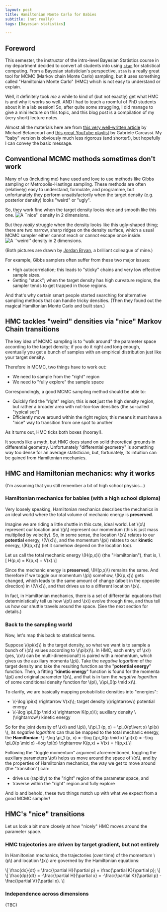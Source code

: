 ```yaml
---
layout: post
title: Hamiltonian Monte Carlo for Babies
subtitle: (not really)
tags: [Bayesian statistics]

---
```


## Foreword

This semester, the instructor of the intro-level Bayesian Statistics course in my department decided to convert all students 
into using [`stan`](https://mc-stan.org/) for statistical computing. From a Bayesian statistician's perspective, `stan` is a 
really great tool for MCMC (Markov chain Monte Carlo) sampling, but it uses something called "Hamiltonian Monte Carlo" (HMC) which is not easy to understand or explain.

Well, it definitely took *me* a while to kind of (but not exactly) get what HMC is and why it works so well. AND I had to 
teach a roomful of PhD students about it in a lab session! So, after quite some struggling, I did manage to give a mini 
lecture on this topic, and this blog post is a compilation of my (very short) lecture notes.

Almost all the materials here are from [this very well-written article](https://arxiv.org/abs/1701.02434) by Michael Betancourt and 
[this great YouTube playlist](https://youtu.be/FGQddvjP19w) by Gabriele Carcassi. My "baby" version is obviously much less 
rigorous (and shorter!), but hopefully I can convey the basic message. 

## Conventional MCMC methods sometimes don't work

Many of us (including me) have used and love to use methods like Gibbs sampling or Metropolis-Hastings sampling.
These methods are often (relatively) easy to understand, formulate, and programme, but unfortunately they perform unsatisfactorily
when the target density (e.g. posterior density) looks "weird" or "ugly".

So, they work fine when the target density looks nice and smooth like this one.
![A ``nice'' density in 2 dimensions.](https://fanbuduke17.github.io/img/Nice_density.jpeg)

But they *really* struggle when the density looks like this ugly-shaped thing; there are two narrow, sharp ridges on the density surface, which a usual MCMC sampler either cannot reach or cannot escape once inside.
![A ``weird'' density in 2 dimensions.](https://fanbuduke17.github.io/img/Bad_density.jpeg)

(Both pictures are drawn by [Jordan Bryan](https://j-g-b.github.io/), a brilliant colleague of mine.)

For example, Gibbs samplers often suffer from these two major issues:

* High autocorrelation; this leads to "sticky" chains and very low effective sample sizes.
* Getting "stuck"; when the target density has high curvature regions, the sampler tends to get trapped in those regions.

And that's why certain smart people started searching for alternative sampling methods that can handle tricky densities. 
(Then they found out the magical Hamiltonian Monte Carlo and built stan.)

## HMC tackles "weird" densities via "nice" Markov Chain transitions

The key idea of MCMC sampling is to "walk around" the parameter space according to the target density; if you do it right and 
long enough, eventually you get a bunch of samples with an empirical distribution just like your target density.

Therefore in MCMC, two things have to work out:
* We need to sample from the "right" region
* We need to "fully explore" the sample space

Correspondingly, a good MCMC sampling method should be able to:
* Quickly find the "right" region; this is **not** just the high density region, but rather a broader area with not-too-low densities (the so-called "typical set")
* Efficiently move around within the right region; this means it must have a "nice" way to transition from one spot to another

As it turns out, HMC ticks both boxes (hooray!).

It sounds like a myth, but HMC does stand on solid theoretical grounds in differential geometry. Unfortunately "differential geometry" is something way too dense for an average statistician, but, fortunately, its intuition can be gained from Hamiltonian mechanics.

## HMC and Hamiltonian mechanics: why it works

(I'm assuming that you still remember a bit of high school physics...)

### Hamiltonian mechanics for babies (with a high school diploma)

Very loosely speaking, Hamiltonian mechanics describes the mechanics in an ideal world where the total volume of mechanic 
energy is **preserved**. 

Imagine we are riding a little shuttle in this cute, ideal world. Let \\(x\\) represent our location and \\(p\\) 
represent our momentum (this is just mass multiplied by velocity). So, in some sense, the location \\(x\\) relates to our **potential** energy, \\(V(x)\\), and the momentum \\(p\\) relates to our **kinetic** energy, \\(K(p,x)\\) (let it somehow depend on the location too). 

Let us call the total mechanic energy \\(H(p,x)\\) (the "Hamiltonian"), that is,
\\[ H(p,x) = K(p,x) + V(x).\\]

Since the mechanic energy is **preserved**, \\(H(p,x)\\) remains the same. And therefore if we toggle our momentum \\(p\\) somehow, \\(K(p,x)\\) gets changed, which leads to the same amount of change (albeit in the opposite direction) in \\(V(x)\\), and that drives us to a different location \\(x\\). 

In fact, in Hamiltonian mechanics, there is a set of differential equations that deterministically tell us how \\(p\\) and \\(x\\) evolve through time, and thus tell us how our shuttle travels around the space. (See the next section for details.)

### Back to the sampling world

Now, let's map this back to statistical terms. 

Suppose \\(\pi(x)\\) is the target density, so what we want is to sample a bunch of \\(x\\) values according to \\(\pi(x)\\). In HMC, each entry of \\(x\\) (yes, \\(x\\) can be multi-dimensional!) is paired with a momentum, which gives us the auxiliary  momenta \\(p\\). Take the *negative logarithm* of the target density and take the resulting function as the "**potential energy**" function. Then, a fitting "**kinetic energy**" function is found for the momenta \\(p\\) and original parameter \\(x\\), and that is in turn the *negative logarithm* of some conditional density function for \\(p\\), \\(\pi_0(p \mid x)\\).

To clarify, we are basically mapping probabilistic densities into "energies":
* \\(-\log \pi(x) \rightarrow V(x)\\); target density \\(\rightarrow\\) potential energy
* \\(-\log \pi_0(p \mid x) \rightarrow K(p,x)\\); auxiliary density \\(\rightarrow\\) kinetic energy

So for the joint density of \\(x\\) and \\(p\\), \\(\pi_1 (p, x) = \pi_0(p\lvert x) \pi(x) \\), its *negative logarithm* can thus be mapped to the total mechanic energy, the **Hamiltonian**:
\\[ -\log \pi_1 (p, x) = -\log (\pi_0(p \mid x) \pi(x)) = -\log \pi_0(p \mid x)  -\log \pi(x) \rightarrow K(p,x) + V(x) =  H(p,x).\\]

Following the "toggle momentum" argument aforementioned, toggling the auxiliary parameters \\(p\\) helps us move around the space of \\(x\\), and by the properties of Hamiltonian mechanics, the way we get to move around (the "transition") can:
* drive us (rapidly) to the "right" region of the parameter space, and
* traverse within the "right" region and fully explore

And lo and behold, these two things match up with what we expect from a good MCMC sampler!

## HMC's "nice" transitions

Let us look a bit more closely at how "nicely" HMC moves around the parameter space.

### HMC trajectories are driven by target gradient, but not entirely

In Hamiltonian mechanics, the trajectories (over time) of the momentum \\(p\\) and location \\(x\\) are governed by the Hamiltonian equations:

\\[ \frac{dx}{dt} = \frac{\partial H}{\partial p} = \frac{\partial K}{\partial p};  \\]
\\[ \frac{dp}{dt} = -\frac{\partial H}{\partial x} = -\frac{\partial K}{\partial p} - \frac{\partial V}{\partial x}. \\]

### Independence across dimensions

(TBC)


